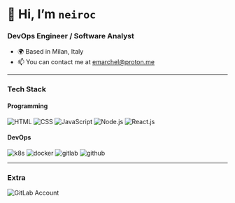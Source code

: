 # 👋 Hi, I’m `neiroc`

### DevOps Engineer / Software Analyst

* 🌍 Based in Milan, Italy
* 📫 You can contact me at [emarchel@proton.me](mailto:emarchel@proton.me)

---

### Tech Stack

#### Programming


![HTML](https://img.shields.io/badge/-HTML-whitesmoke?style=for-the-badge&logo=HTML5)
![CSS](https://img.shields.io/badge/-CSS-whitesmoke?style=for-the-badge&logo=CSS3&logoColor=1572B6)
![JavaScript](https://img.shields.io/badge/-JavaScript-whitesmoke?style=for-the-badge&logo=javascript)
![Node.js](https://img.shields.io/badge/-Node.js-whitesmoke?style=for-the-badge&logo=node.js)
![React.js](https://img.shields.io/badge/-React.js-whitesmoke?style=for-the-badge&logo=react)
<!-- ![TypeScript](https://img.shields.io/badge/-TypeScript-whitesmoke?style=for-the-badge&logo=typescript) -->
  
 #### DevOps
 
![k8s](https://img.shields.io/badge/Kubernetes-whitesmoke?style=for-the-badge&logo=kubernetes)
![docker](https://img.shields.io/badge/Docker-whitesmoke?style=for-the-badge&logo=docker)
![gitlab](https://img.shields.io/badge/Gitlab_CI/CD-whitesmoke?style=for-the-badge&logo=gitlab)
![github](https://img.shields.io/badge/Github_Actions-whitesmoke?style=for-the-badge&logo=github&logoColor=black)

--- 

### Extra

![GitLab Account](https://img.shields.io/badge/GitLab%20Account-whitesmoke?style=social&logo=gitlab&logoSize=auto&link=https%3A%2F%2Fgitlab.com%2Fneiroc&link=https%3A%2F%2Fgitlab.com%2Fneiroc)
